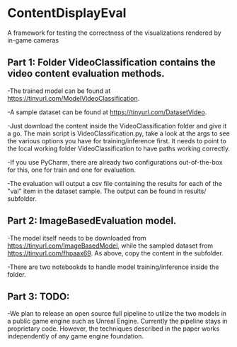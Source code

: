 # ContentDisplayEval
A framework for testing the correctness of the visualizations rendered by in-game cameras


##  Part 1: Folder VideoClassification contains the video content evaluation methods. 
-The trained model can be found at https://tinyurl.com/ModelVideoClassification.

-A sample dataset can be found at https://tinyurl.com/DatasetVideo.

-Just download the content inside the VideoClassification folder and give it a go. 
The main script is VideoClassification.py, take a look at the args to see the various options you have for training/inference first. It needs to point to the local working folder VideoClassification to have paths working correctly. 

-If you use PyCharm, there are already two configurations out-of-the-box for this, one for train and one for evaluation.

-The evaluation will output a csv file containing the results for each of the "val" item in the dataset sample. The output can be found in results/ subfolder.


## Part 2: ImageBasedEvaluation model.

-The model itself needs to be downloaded from https://tinyurl.com/ImageBasedModel, while the sampled dataset from https://tinyurl.com/fhpaax69. As above, copy the content in the subfolder.

-There are two notebookds to handle model training/inference inside the folder.

## Part 3: TODO:

-We plan to release an open source full pipeline to utilize the two models in a public game engine such as Unreal Engine. Currently the pipeline stays in proprietary code. However, the techniques described in the paper works independently of any game engine foundation.


